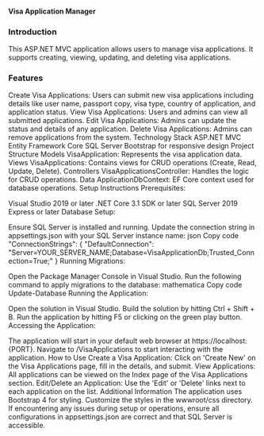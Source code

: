 #### Visa Application Manager
### Introduction
This ASP.NET MVC application allows users to manage visa applications. It supports creating, viewing, updating, and deleting visa applications.

### Features
Create Visa Applications: Users can submit new visa applications including details like user name, passport copy, visa type, country of application, and application status.
View Visa Applications: Users and admins can view all submitted applications.
Edit Visa Applications: Admins can update the status and details of any application.
Delete Visa Applications: Admins can remove applications from the system.
Technology Stack
ASP.NET MVC
Entity Framework Core
SQL Server
Bootstrap for responsive design
Project Structure
Models
VisaApplication: Represents the visa application data.
Views
VisaApplications: Contains views for CRUD operations (Create, Read, Update, Delete).
Controllers
VisaApplicationsController: Handles the logic for CRUD operations.
Data
ApplicationDbContext: EF Core context used for database operations.
Setup Instructions
Prerequisites:

Visual Studio 2019 or later
.NET Core 3.1 SDK or later
SQL Server 2019 Express or later
Database Setup:

Ensure SQL Server is installed and running.
Update the connection string in appsettings.json with your SQL Server instance name:
json
Copy code
"ConnectionStrings": {
    "DefaultConnection": "Server=YOUR_SERVER_NAME;Database=VisaApplicationDb;Trusted_Connection=True;"
}
Running Migrations:

Open the Package Manager Console in Visual Studio.
Run the following command to apply migrations to the database:
mathematica
Copy code
Update-Database
Running the Application:

Open the solution in Visual Studio.
Build the solution by hitting Ctrl + Shift + B.
Run the application by hitting F5 or clicking on the green play button.
Accessing the Application:

The application will start in your default web browser at https://localhost:{PORT}.
Navigate to /VisaApplications to start interacting with the application.
How to Use
Create a Visa Application: Click on 'Create New' on the Visa Applications page, fill in the details, and submit.
View Applications: All applications can be viewed on the Index page of the Visa Applications section.
Edit/Delete an Application: Use the 'Edit' or 'Delete' links next to each application on the list.
Additional Information
The application uses Bootstrap 4 for styling. Customize the styles in the wwwroot/css directory.
If encountering any issues during setup or operations, ensure all configurations in appsettings.json are correct and that SQL Server is accessible.
